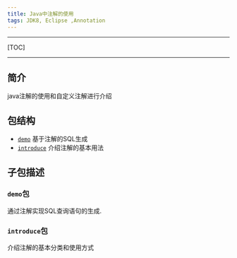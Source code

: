 ```yaml
---
title: Java中注解的使用
tags: JDK8, Eclipse ,Annotation
---
```

---

[TOC]

---

## 简介

java注解的使用和自定义注解进行介绍


## 包结构

* [`demo`][1]  基于注解的SQL生成
* [`introduce`][2]  介绍注解的基本用法

## 子包描述
### `demo`包
通过注解实现SQL查询语句的生成.

### `introduce`包
介绍注解的基本分类和使用方式


  [1]: https://github.com/jionjion/JAVA_WorkSpace/tree/master/JavaBase/src/javaAnnotation/demo
  [2]: https://github.com/jionjion/JAVA_WorkSpace/tree/master/JavaBase/src/javaAnnotation/introduce